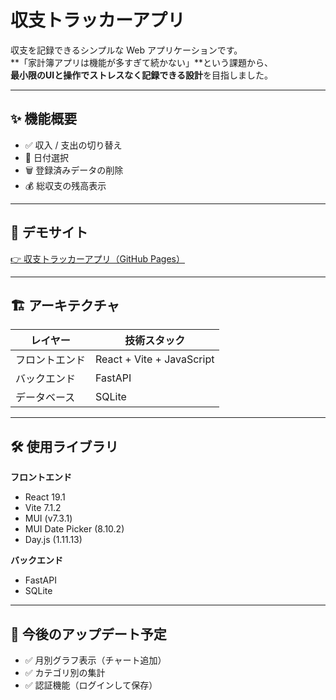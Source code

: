 # 収支トラッカーアプリ

収支を記録できるシンプルな Web アプリケーションです。  
**「家計簿アプリは機能が多すぎて続かない」**という課題から、  
**最小限のUIと操作でストレスなく記録できる設計**を目指しました。

---

## ✨ 機能概要

- ✅ 収入 / 支出の切り替え
- 📅 日付選択
- 🗑️ 登録済みデータの削除
- 💰 総収支の残高表示

---

## 🚀 デモサイト

[👉 収支トラッカーアプリ（GitHub Pages）](https://reises.github.io/TransactionForm/)

---

## 🏗 アーキテクチャ

| レイヤー | 技術スタック |
|----------|----------------|
| フロントエンド | React + Vite + JavaScript |
| バックエンド | FastAPI |
| データベース | SQLite |

---

## 🛠 使用ライブラリ

**フロントエンド**
- React 19.1
- Vite 7.1.2
- MUI (v7.3.1)
- MUI Date Picker (8.10.2)
- Day.js (1.11.13)

**バックエンド**
- FastAPI
- SQLite

---

## 🔮 今後のアップデート予定

- ✅ 月別グラフ表示（チャート追加）
- ✅ カテゴリ別の集計
- ✅ 認証機能（ログインして保存）
